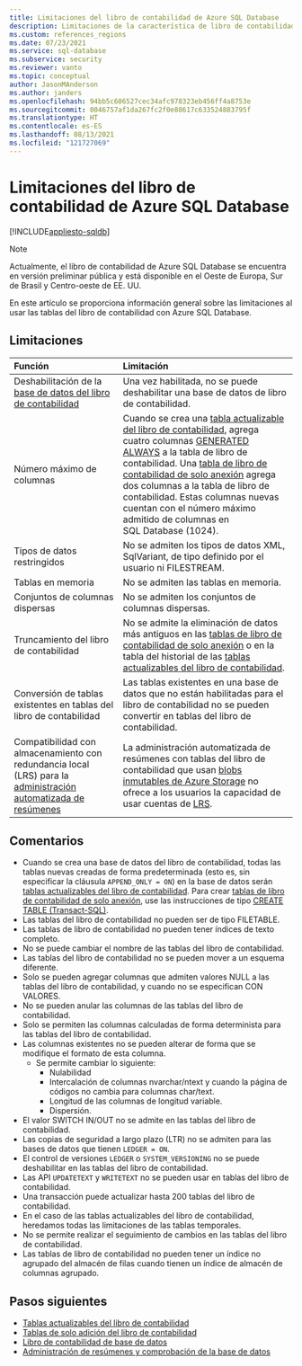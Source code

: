 ```yaml
---
title: Limitaciones del libro de contabilidad de Azure SQL Database
description: Limitaciones de la característica de libro de contabilidad en Azure SQL Database
ms.custom: references_regions
ms.date: 07/23/2021
ms.service: sql-database
ms.subservice: security
ms.reviewer: vanto
ms.topic: conceptual
author: JasonMAnderson
ms.author: janders
ms.openlocfilehash: 94bb5c606527cec34afc978323eb456ff4a8753e
ms.sourcegitcommit: 0046757af1da267fc2f0e88617c633524883795f
ms.translationtype: HT
ms.contentlocale: es-ES
ms.lasthandoff: 08/13/2021
ms.locfileid: "121727069"
---
```

# <a name="limitations-for-azure-sql-database-ledger"></a>Limitaciones del libro de contabilidad de Azure SQL Database

[!INCLUDE[appliesto-sqldb](../includes/appliesto-sqldb.md)]

> [!NOTE]
> Actualmente, el libro de contabilidad de Azure SQL Database se encuentra en versión preliminar pública y está disponible en el Oeste de Europa, Sur de Brasil y Centro-oeste de EE. UU.

En este artículo se proporciona información general sobre las limitaciones al usar las tablas del libro de contabilidad con Azure SQL Database.

## <a name="limitations"></a>Limitaciones

| Función | Limitación |
| :--- | :--- |
| Deshabilitación de la [base de datos del libro de contabilidad](ledger-database-ledger.md)   | Una vez habilitada, no se puede deshabilitar una base de datos de libro de contabilidad. |
| Número máximo de columnas | Cuando se crea una [tabla actualizable del libro de contabilidad](ledger-updatable-ledger-tables.md), agrega cuatro columnas [GENERATED ALWAYS](/sql/t-sql/statements/create-table-transact-sql#generate-always-columns) a la tabla de libro de contabilidad. Una [tabla de libro de contabilidad de solo anexión](ledger-append-only-ledger-tables.md) agrega dos columnas a la tabla de libro de contabilidad. Estas columnas nuevas cuentan con el número máximo admitido de columnas en SQL Database (1024). |
| Tipos de datos restringidos | No se admiten los tipos de datos XML, SqlVariant, de tipo definido por el usuario ni FILESTREAM. |
| Tablas en memoria | No se admiten las tablas en memoria. |
| Conjuntos de columnas dispersas | No se admiten los conjuntos de columnas dispersas. |
| Truncamiento del libro de contabilidad | No se admite la eliminación de datos más antiguos en las [tablas de libro de contabilidad de solo anexión](ledger-append-only-ledger-tables.md) o en la tabla del historial de las [tablas actualizables del libro de contabilidad](ledger-updatable-ledger-tables.md). |
| Conversión de tablas existentes en tablas del libro de contabilidad | Las tablas existentes en una base de datos que no están habilitadas para el libro de contabilidad no se pueden convertir en tablas del libro de contabilidad. |
|Compatibilidad con almacenamiento con redundancia local (LRS) para la [administración automatizada de resúmenes](ledger-digest-management-and-database-verification.md) | La administración automatizada de resúmenes con tablas del libro de contabilidad que usan [blobs inmutables de Azure Storage](../../storage/blobs/immutable-storage-overview.md) no ofrece a los usuarios la capacidad de usar cuentas de [LRS](../../storage/common/storage-redundancy.md#locally-redundant-storage).|

## <a name="remarks"></a>Comentarios

- Cuando se crea una base de datos del libro de contabilidad, todas las tablas nuevas creadas de forma predeterminada (esto es, sin especificar la cláusula `APPEND_ONLY = ON`) en la base de datos serán [tablas actualizables del libro de contabilidad](ledger-updatable-ledger-tables.md). Para crear [tablas de libro de contabilidad de solo anexión](ledger-append-only-ledger-tables.md), use las instrucciones de tipo [CREATE TABLE (Transact-SQL)](/sql/t-sql/statements/create-table-transact-sql).
- Las tablas del libro de contabilidad no pueden ser de tipo FILETABLE.
- Las tablas de libro de contabilidad no pueden tener índices de texto completo.
- No se puede cambiar el nombre de las tablas del libro de contabilidad.
- Las tablas del libro de contabilidad no se pueden mover a un esquema diferente.
- Solo se pueden agregar columnas que admiten valores NULL a las tablas del libro de contabilidad, y cuando no se especifican CON VALORES.
- No se pueden anular las columnas de las tablas del libro de contabilidad.
- Solo se permiten las columnas calculadas de forma determinista para las tablas del libro de contabilidad.
- Las columnas existentes no se pueden alterar de forma que se modifique el formato de esta columna.
  - Se permite cambiar lo siguiente:
    - Nulabilidad
    - Intercalación de columnas nvarchar/ntext y cuando la página de códigos no cambia para columnas char/text.
    - Longitud de las columnas de longitud variable.
    - Dispersión.
- El valor SWITCH IN/OUT no se admite en las tablas del libro de contabilidad.
- Las copias de seguridad a largo plazo (LTR) no se admiten para las bases de datos que tienen `LEDGER = ON`.
- El control de versiones `LEDGER` o `SYSTEM_VERSIONING` no se puede deshabilitar en las tablas del libro de contabilidad.
- Las API `UPDATETEXT` y `WRITETEXT` no se pueden usar en tablas del libro de contabilidad.
- Una transacción puede actualizar hasta 200 tablas del libro de contabilidad.
- En el caso de las tablas actualizables del libro de contabilidad, heredamos todas las limitaciones de las tablas temporales.
- No se permite realizar el seguimiento de cambios en las tablas del libro de contabilidad.
- Las tablas de libro de contabilidad no pueden tener un índice no agrupado del almacén de filas cuando tienen un índice de almacén de columnas agrupado.

## <a name="next-steps"></a>Pasos siguientes

- [Tablas actualizables del libro de contabilidad](ledger-updatable-ledger-tables.md)
- [Tablas de solo adición del libro de contabilidad](ledger-append-only-ledger-tables.md)
- [Libro de contabilidad de base de datos](ledger-database-ledger.md)
- [Administración de resúmenes y comprobación de la base de datos](ledger-digest-management-and-database-verification.md)